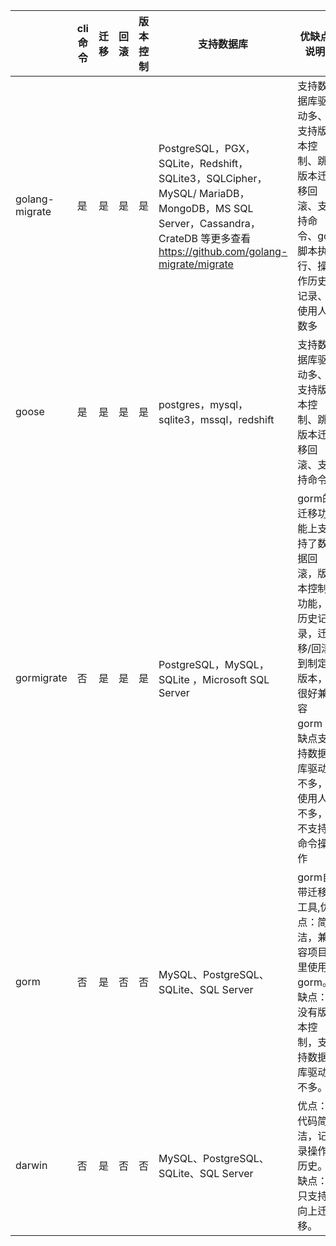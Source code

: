 |  | cli命令 | 迁移 | 回滚 | 版本控制 | 支持数据库 | 优缺点说明 | github星数 | Go Report Card评级
| ------ | ------ | ------ | ------ | ------ | ------ | ------ | ------ | ------ |
| golang-migrate | 是 | 是 | 是 | 是 | PostgreSQL，PGX，SQLite，Redshift，SQLite3，SQLCipher，MySQL/ MariaDB，MongoDB，MS SQL Server，Cassandra，CrateDB 等更多查看 https://github.com/golang-migrate/migrate| 支持数据库驱动多、支持版本控制、跳版本迁移回滚、支持命令、go脚本执行、操作历史记录、使用人数多 | 7.2k | A+                                            
| goose | 是 | 是 | 是 | 是 |postgres，mysql，sqlite3，mssql，redshift | 支持数据库驱动多、支持版本控制、跳版本迁移回滚、支持命令 | 1.9k | A+
| gormigrate | 否| 是 | 是 | 是 | PostgreSQL，MySQL，SQLite ，Microsoft SQL Server | gorm的迁移功能上支持了数据回滚，版本控制功能，历史记录，迁移/回滚到制定版本，很好兼容gorm；缺点支持数据库驱动不多，使用人不多，不支持命令操作 | 675 | A+
| gorm | 否 | 是 | 否 | 否 | MySQL、PostgreSQL、SQLite、SQL Server | gorm自带迁移工具,优点：简洁，兼容项目里使用gorm。缺点：没有版本控制，支持数据库驱动不多。| | 
| darwin | 否 | 是 | 否 | 否 | MySQL、PostgreSQL、SQLite、SQL Server | 优点：代码简洁，记录操作历史。缺点：只支持向上迁移。| 121 | A+ 
